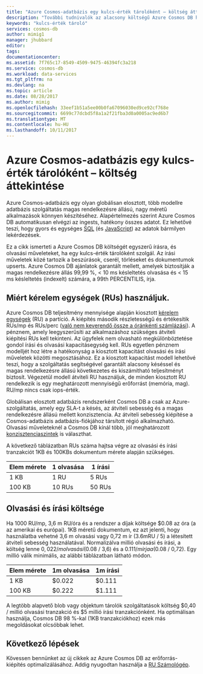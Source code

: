 ```yaml
---
title: "Azure Cosmos-adatbázis egy kulcs-érték tárolóként – költség áttekintése |} Microsoft Docs"
description: "További tudnivalók az alacsony költségű Azure Cosmos DB használatával egy kulcs-érték tárolóként."
keywords: "kulcs-érték tároló"
services: cosmos-db
author: mimig1
manager: jhubbard
editor: 
tags: 
documentationcenter: 
ms.assetid: 7f765c17-8549-4509-9475-46394fc3a218
ms.service: cosmos-db
ms.workload: data-services
ms.tgt_pltfrm: na
ms.devlang: na
ms.topic: article
ms.date: 08/28/2017
ms.author: mimig
ms.openlocfilehash: 33eef1b51a5ee00b0fa67096030ed9ce92cf768e
ms.sourcegitcommit: 6699c77dcbd5f8a1a2f21fba3d0a0005ac9ed6b7
ms.translationtype: MT
ms.contentlocale: hu-HU
ms.lasthandoff: 10/11/2017
---
```

# <a name="azure-cosmos-db-as-a-key-value-store--cost-overview"></a>Azure Cosmos-adatbázis egy kulcs-érték tárolóként – költség áttekintése

Azure Cosmos-adatbázis egy olyan globálisan elosztott, több modellre adatbázis szolgáltatás magas rendelkezésre állású, nagy méretű alkalmazások könnyen készítéséhez. Alapértelmezés szerint Azure Cosmos DB automatikusan elvégzi az ingests, hatékony összes adatot. Ez lehetővé teszi, hogy gyors és egységes [SQL](documentdb-sql-query.md) (és [JavaScript](programming.md)) az adatok bármilyen lekérdezések. 

Ez a cikk ismerteti a Azure Cosmos DB költségét egyszerű írásra, és olvasási műveleteket, ha egy kulcs-érték tárolóként szolgál. Az írási műveletek közé tartozik a beszúrások, cserél, törléseket és dokumentumok upserts. Azure Cosmos DB ajánlatok garantált mellett, amelyek biztosítják a magas rendelkezésre állás 99,99 %, < 10 ms késleltetés olvasása és < 15 ms késleltetés (indexelt) számára, a 99th PERCENTILIS, írja. 

## <a name="why-we-use-request-units-rus"></a>Miért kérelem egységek (RUs) használjuk.

Azure Cosmos DB teljesítmény mennyisége alapján kiosztott [kérelem egységek](request-units.md) (RU) a partíció. A kiépítés második részletességű és értékesítik RUs/mp és RUs/perc ([való nem keverendő össze a óránkénti számlázási](https://azure.microsoft.com/pricing/details/cosmos-db/)). A pénznem, amely leegyszerűsíti az alkalmazáshoz szükséges átviteli kiépítési RUs kell tekinteni. Az ügyfelek nem olvasható megkülönböztetése gondol írási és olvasási kapacitásegység kell. RUs egyetlen pénznem modelljét hoz létre a hatékonyság a kiosztott kapacitást olvasási és írási műveletek közötti megosztásához. Ez a kiosztott kapacitást modell lehetővé teszi, hogy a szolgáltatás segítségével garantált alacsony késéssel és magas rendelkezésre állású következetes és kiszámítható teljesítményt biztosít. Végezetül modell átviteli RU használjuk, de minden kiosztott RU rendelkezik is egy meghatározott mennyiségű erőforrást (memória, mag). RU/mp nincs csak iops-érték.

Globálisan elosztott adatbázis rendszerként Cosmos DB a csak az Azure-szolgáltatás, amely egy SLA-t a késés, az átviteli sebesség és a magas rendelkezésre állású mellett konzisztencia. Az átviteli sebesség kiépítése a Cosmos-adatbázis adatbázis-fiókjához társított régió alkalmazható. Olvasási műveleteknél a Cosmos DB kínál több, jól meghatározott [konzisztenciaszintek](consistency-levels.md) is választhat. 

A következő táblázatban RUs száma hajtsa végre az olvasási és írási tranzakciót 1KB és 100KBs dokumentum mérete alapján szükséges.

|Elem mérete|1 olvasása|1 írási|
|-------------|------|-------|
|1 KB|1 RU|5 RUs|
|100 KB|10 RUs|50 RUs|

## <a name="cost-of-reads-and-writes"></a>Olvasási és írási költsége

Ha 1000 RU/mp, 3,6 m RU/óra és a rendszer a díjak költsége $0.08 az óra (a az amerikai és európai). 1KB méretű dokumentum, ez azt jelenti, hogy használatba vehetné 3,6 m olvasási vagy 0,72 m ír (3.6mRU / 5) a létesített átviteli sebesség használatával. Normalizálva millió olvasási és írási, a költség lenne $0,022 /m olvasási ($0.08 / 3,6) és a $0.111/ m írja a ($0.08 / 0,72). Egy millió válik minimális, az alábbi táblázatban látható módon.

|Elem mérete|1m olvasása|1m írási|
|-------------|-------|--------|
|1 KB|$0.022|$0.111|
|100 KB|$0.222|$1.111|


A legtöbb alapvető blob vagy objektum tárolók szolgáltatások költség $0,40 / millió olvasási tranzakció és $5 millió írási tranzakciónként. Ha optimálisan használja, Cosmos DB 98 %-kal (1KB tranzakciókhoz) ezek más megoldásokat olcsóbbak lehet.

## <a name="next-steps"></a>Következő lépések

Kövessen bennünket az új cikkek az Azure Cosmos DB az erőforrás-kiépítés optimalizálásához. Addig nyugodtan használja a [RU Számológép](https://www.documentdb.com/capacityplanner).

